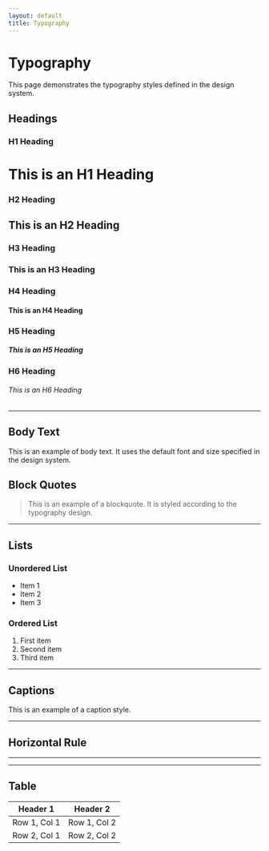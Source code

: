 ```yaml
---
layout: default
title: Typography
---
```

<link rel="stylesheet" href="../../assets/css/typography.css">

# Typography

This page demonstrates the typography styles defined in the design system.

## Headings
### H1 Heading
<h1>This is an H1 Heading</h1>

### H2 Heading
<h2>This is an H2 Heading</h2>

### H3 Heading
<h3>This is an H3 Heading</h3>

### H4 Heading
<h4>This is an H4 Heading</h4>

### H5 Heading
<h5>This is an H5 Heading</h5>

### H6 Heading
<h6>This is an H6 Heading</h6>

---

## Body Text
<p>This is an example of body text. It uses the default font and size specified in the design system.</p>

## Block Quotes
<blockquote>
  This is an example of a blockquote. It is styled according to the typography design.
</blockquote>

---

## Lists
### Unordered List
<ul>
  <li>Item 1</li>
  <li>Item 2</li>
  <li>Item 3</li>
</ul>

### Ordered List
<ol>
  <li>First item</li>
  <li>Second item</li>
  <li>Third item</li>
</ol>

---

## Captions
<p class="captions">This is an example of a caption style.</p>

---

## Horizontal Rule
<hr />

---

## Table
<table>
  <thead>
    <tr>
      <th>Header 1</th>
      <th>Header 2</th>
    </tr>
  </thead>
  <tbody>
    <tr>
      <td>Row 1, Col 1</td>
      <td>Row 1, Col 2</td>
    </tr>
    <tr>
      <td>Row 2, Col 1</td>
      <td>Row 2, Col 2</td>
    </tr>
  </tbody>
</table>